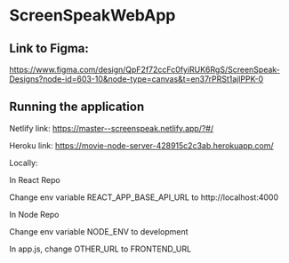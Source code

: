# ScreenSpeakWebApp

## Link to Figma:
https://www.figma.com/design/QpF2f72ccFc0fyiRUK6RgS/ScreenSpeak-Designs?node-id=603-10&node-type=canvas&t=en37rPRSt1ajlPPK-0


## Running the application

Netlify link: https://master--screenspeak.netlify.app/?#/ 

Heroku link: https://movie-node-server-428915c2c3ab.herokuapp.com/

Locally: 

In React Repo 

Change env variable REACT_APP_BASE_API_URL to http://localhost:4000 

In Node Repo 

Change env variable NODE_ENV to development 

In app.js, change OTHER_URL to FRONTEND_URL 
